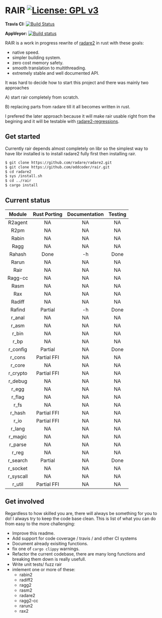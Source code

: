 # RAIR [![License: GPL v3](https://img.shields.io/badge/License-GPL%20v3-blue.svg)](http://www.gnu.org/licenses/gpl-3.0)

**Travis CI:**  [![Build Status](https://travis-ci.org/oddcoder/rair.svg?branch=master)](https://travis-ci.org/oddcoder/rair)

**AppVeyor:** [![Build status](https://ci.appveyor.com/api/projects/status/sn9d2w6vcctn7mvt/branch/master?svg=true)](https://ci.appveyor.com/project/oddcoder/rair/branch/master)

RAIR is a work in progress rewrite of [radare2](http://github.com/radare/radare2) in rust with these goals:
- native speed.
- simpler building system.
- zero cost memory safety.
- smooth translation to multithreading.
- extremely stable and well documented API.

It was hard to decide how to start this project and there was mainly two approaches

A) start rair completely from scratch.

B) replacing parts from radare till it all becomes written in rust.

I prefered the later approach because it will make rair usable right from the begining and it will be testable with [radare2-regressions](https://github.com/radare/radare2-regressions).

## Get started

Currently rair depends almost completely on libr so the simplest way to have libr installed is to install radare2 fully first then installing rair.

``` bash
$ git clone https://github.com/radare/radare2.git
$ git clone https://github.com/oddcoder/rair.git
$ cd radare2
$ sys /install.sh
$ cd ../rair
$ cargo install
```
## Current status
|   Module  	| Rust Porting 	| Documentation 	| Testing 	|
|:---------:	|:------------:	|:-------------:	|:-------:	|
|  R2agent  	|      NA      	|       NA      	|    NA   	|
|    R2pm   	|      NA      	|       NA      	|    NA   	|
|   Rabin   	|      NA      	|       NA      	|    NA   	|
|    Ragg   	|      NA      	|       NA      	|    NA   	|
|   Rahash  	|     Done     	|       -h      	|   Done     	|
|   Rarun   	|      NA      	|       NA      	|    NA   	|
|    Rair  	|      NA      	|       NA      	|    NA   	|
|  Ragg-cc  	|      NA      	|       NA      	|    NA   	|
|    Rasm   	|      NA      	|       NA      	|    NA   	|
|    Rax    	|      NA      	|       NA      	|    NA   	|
|   Radiff  	|      NA      	|       NA      	|    NA   	|
|   Rafind  	|   Partial    	|       -h      	|   Done   	|
|   r_anal  	|      NA      	|       NA      	|    NA   	|
|   r_asm   	|      NA      	|       NA      	|    NA   	|
|   r_bin   	|      NA      	|       NA      	|    NA   	|
|    r_bp   	|      NA      	|       NA      	|    NA   	|
|  r_config 	|   Partial    	|       NA      	|   Done   	|
|   r_cons  	|  Partial FFI 	|       NA      	|    NA   	|
|   r_core  	|      NA      	|       NA      	|    NA   	|
|  r_crypto 	|  Partial FFI 	|       NA      	|    NA   	|
|  r_debug  	|      NA      	|       NA      	|    NA   	|
|   r_egg   	|      NA      	|       NA      	|    NA   	|
|   r_flag  	|      NA      	|       NA      	|    NA   	|
|    r_fs   	|      NA      	|       NA      	|    NA   	|
|   r_hash  	|  Partial FFI 	|       NA      	|    NA   	|
|    r_io   	|  Partial FFI 	|       NA      	|    NA   	|
|   r_lang  	|      NA      	|       NA      	|    NA   	|
|  r_magic  	|      NA      	|       NA      	|    NA   	|
|  r_parse  	|      NA      	|       NA      	|    NA   	|
|   r_reg   	|      NA      	|       NA      	|    NA   	|
|  r_search 	|   Partial    	|       NA      	|   Done  	|
|  r_socket 	|      NA      	|       NA      	|    NA   	|
| r_syscall 	|      NA      	|       NA      	|    NA   	|
|   r_util  	|  Partial FFI 	|       NA      	|    NA   	|

## Get involved

Regardless to how skilled you are, there will always be something for you to do! I always try to keep the code base clean.
This is list of what you can do from easy to the more challenging:

- Improve this readme.
- Add support for code coverage / travis / and other CI systems
- Document already exisiting functions.
- fix one of `cargo clippy` warnings.
- Refactor the current codebase, there are many long functions and breaking them down is really usefull.
- Write unit tests/ fuzz rair
- imlement one or more of these:
	* rabin2
	* radiff2
	* ragg2
	* rasm2
	* radare2
	* ragg2-cc
	* rarun2
	* rax2
